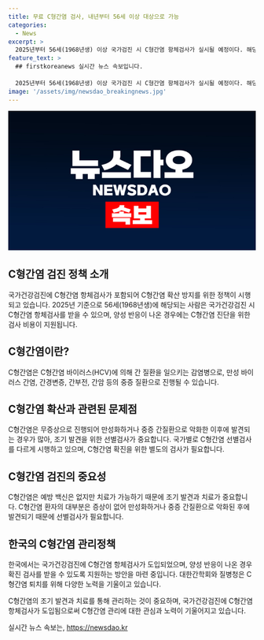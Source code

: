 ```yaml
---
title: 무료 C형간염 검사, 내년부터 56세 이상 대상으로 가능
categories:
  - News
excerpt: >
  2025년부터 56세(1968년생) 이상 국가검진 시 C형간염 항체검사가 실시될 예정이다. 해당 검사를 받은 양성자에 대해서는 C형간염 확진을 위한 검사 비용이 지원된다. C형간염은 무증상 환자가 많아 조기 발견이 중요한데, 이를 위해 국가건강검진에 검사가 추가되었다. 참고로, C형간염 환자의 54%~86%는 만성 간염으로 진행하고, 이 중 15%~51%는 간경변증으로 악화한다. C형간염 관리를 위한 핵심적인 기반 마련을 통해 이에 대한 대국민 홍보와 치료에 적극 노력할 예정이다.
feature_text: >
  ## firstkoreanews 실시간 뉴스 속보입니다.

  2025년부터 56세(1968년생) 이상 국가검진 시 C형간염 항체검사가 실시될 예정이다. 해당 검사를 받은 양성자에 대해서는 C형간염 확진을 위한 검사 비용이 지원된다. C형간염은 무증상 환자가 많아 조기 발견이 중요한데, 이를 위해 국가건강검진에 검사가 추가되었다. 참고로, C형간염 환자의 54%~86%는 만성 간염으로 진행하고, 이 중 15%~51%는 간경변증으로 악화한다. C형간염 관리를 위한 핵심적인 기반 마련을 통해 이에 대한 대국민 홍보와 치료에 적극 노력할 예정이다.
image: '/assets/img/newsdao_breakingnews.jpg'
---
```


<p><img src="/assets/img/newsdao_breakingnews.jpg" alt="firstkoreanews 속보" /></p>

<h2 data-ke-size="size26">C형간염 검진 정책 소개</h2>

<p>국가건강검진에 C형간염 항체검사가 포함되어 C형간염 확산 방지를 위한 정책이 시행되고 있습니다. 2025년 기준으로 56세(1968년생)에 해당되는 사람은 국가건강검진 시 C형간염 항체검사를 받을 수 있으며, 양성 반응이 나온 경우에는 C형간염 진단을 위한 검사 비용이 지원됩니다.</p>

<h2 data-ke-size="size26">C형간염이란?</h2>

<p>C형간염은 C형간염 바이러스(HCV)에 의해 간 질환을 일으키는 감염병으로, 만성 바이러스 간염, 간경변증, 간부전, 간암 등의 중증 질환으로 진행될 수 있습니다.</p>

<h2 data-ke-size="size26">C형간염 확산과 관련된 문제점</h2>

<p>C형간염은 무증상으로 진행되어 만성화하거나 중증 간질환으로 악화한 이후에 발견되는 경우가 많아, 조기 발견을 위한 선별검사가 중요합니다. 국가별로 C형간염 선별검사를 다르게 시행하고 있으며, C형간염 확진을 위한 별도의 검사가 필요합니다.</p>

<h2 data-ke-size="size26">C형간염 검진의 중요성</h2>

<p>C형간염은 예방 백신은 없지만 치료가 가능하기 때문에 조기 발견과 치료가 중요합니다. C형간염 환자의 대부분은 증상이 없어 만성화하거나 중증 간질환으로 악화된 후에 발견되기 때문에 선별검사가 필요합니다.</p>

<h2 data-ke-size="size26">한국의 C형간염 관리정책</h2>

<p>한국에서는 국가건강검진에 C형간염 항체검사가 도입되었으며, 양성 반응이 나온 경우 확진 검사를 받을 수 있도록 지원하는 방안을 마련 중입니다. 대한간학회와 질병청은 C형간염 퇴치를 위해 다양한 노력을 기울이고 있습니다.</p>

<p>C형간염의 조기 발견과 치료를 통해 관리하는 것이 중요하며, 국가건강검진에 C형간염 항체검사가 도입됨으로써 C형간염 관리에 대한 관심과 노력이 기울어지고 있습니다.</p>
실시간 뉴스 속보는, <a href="https://newsdao.kr" rel="dofollow">https://newsdao.kr</a>


